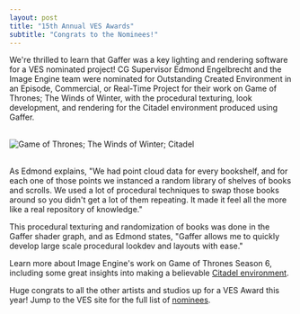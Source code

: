 ```yaml
---
layout: post
title: "15th Annual VES Awards"
subtitle: "Congrats to the Nominees!"
---
```


We're thrilled to learn that Gaffer was a key lighting and rendering software for a VES nominated project! CG Supervisor Edmond Engelbrecht and the Image Engine team were nominated for Outstanding Created Environment in an Episode, Commercial, or Real-Time Project for their work on Game of Thrones; The Winds of Winter, with the procedural texturing, look development, and rendering for the Citadel environment produced using Gaffer.
<br><br>

![Game of Thrones; The Winds of Winter; Citadel](http://image-engine.com/wp-content/uploads/2016/07/GT6Library2.jpg)

<br>
As Edmond explains, "We had point cloud data for every bookshelf, and for each one of those points we instanced a random library of shelves of books and scrolls. We used a lot of procedural techniques to swap those books around so you didn't get a lot of them repeating. It made it feel all the more like a real repository of knowledge."

This procedural texturing and randomization of books was done in the Gaffer shader graph, and as Edmond states, "Gaffer allows me to quickly develop large scale procedural lookdev and layouts with ease."

Learn more about Image Engine's work on Game of Thrones Season 6, including some great insights into making a believable [Citadel environment](http://image-engine.com/tv/game-of-thrones-season-6/).

Huge congrats to all the other artists and studios up for a VES Award this year! Jump to the VES site for the full list of [nominees](https://www.visualeffectssociety.com/post/15th-annual-ves-awards-nominees).
